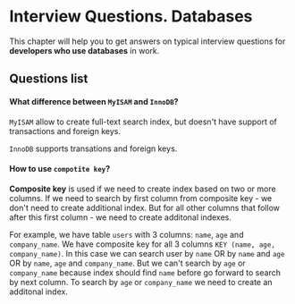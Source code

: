 Interview Questions. Databases
=========


This chapter will help you to get answers on typical interview questions for **developers who use databases** in work.


Questions list
---------

#### What difference between `MyISAM` and `InnoDB`?

`MyISAM` allow to create full-text search index, but doesn't have support of transactions and foreign keys.

`InnoDB` supports transations and foreign keys.


#### How to use `compotite key`?

**Composite key** is used if we need to create index based on two or more columns. If we need to search by first column from composite key - we don't need to create additional index. But for all other columns that follow after this first column - we need to create additonal indexes.

For example, we have table `users` with 3 columns: `name`, `age` and `company_name`. We have composite key for all 3 columns `KEY (name, age, company_name)`. In this case we can search user by `name` OR by `name` and `age` OR by `name`, `age` and `company_name`. But we can't search by `age` or `company_name` because index should find `name` before go forward to search by next column. To search by `age` or `company_name` we need to create an additonal index.
